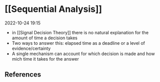 # [[Sequential Analysis]]
2022-10-24 19:15
- in [[Signal Decision Theory]] there is no natural explanation for the amount of time a decision takes
- Two ways to answer this: elapsed time as a deadline or a level of evidence/certainty
- A single mechanism can account for which decision is made and how mich time it takes for the answer


## References

